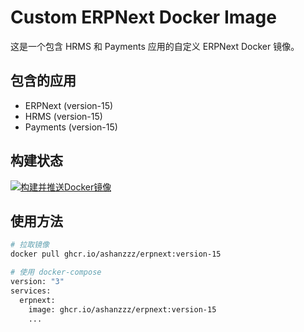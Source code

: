 # Custom ERPNext Docker Image

这是一个包含 HRMS 和 Payments 应用的自定义 ERPNext Docker 镜像。

## 包含的应用

- ERPNext (version-15)
- HRMS (version-15)
- Payments (version-15)

## 构建状态

[![构建并推送Docker镜像](https://github.com/ashanzzz/erpnext/actions/workflows/docker-build.yml/badge.svg)](https://github.com/ashanzzz/erpnext/actions/workflows/docker-build.yml)

## 使用方法

```bash
# 拉取镜像
docker pull ghcr.io/ashanzzz/erpnext:version-15

# 使用 docker-compose
version: "3"
services:
  erpnext:
    image: ghcr.io/ashanzzz/erpnext:version-15
    ...
